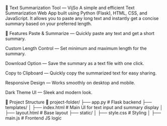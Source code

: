 📝 Text Summarization Tool — VijSo
A simple and efficient Text Summarization Web App built using Python (Flask), HTML, CSS, and JavaScript.
It allows you to paste any long text and instantly get a concise summary based on your preferred length.

🚀 Features
Paste & Summarize — Quickly paste any text and get a short summary.

Custom Length Control — Set minimum and maximum length for the summary.

Download Option — Save the summary as a text file with one click.

Copy to Clipboard — Quickly copy the summarized text for easy sharing.

Responsive Design — Works smoothly on desktop and mobile.

Dark Theme UI — Sleek and modern look.

📂 Project Structure
📁 project-folder/
 ├── app.py          # Flask backend
 ├── templates/
 │    ├── index.html # Main UI for text input and summary display
 │    ├── layout.html # Base layout
 ├── static/
 │    ├── style.css  # Styling
 │    ├── main.js    # Frontend JS logic
